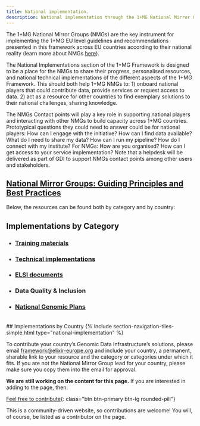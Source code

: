 ```yaml
---
title: National implementation.
description: National implementation through the 1+MG National Mirror Groups (NMGs)
---
```


The 1+MG National Mirror Groups (NMGs) are the key instrument for implementing the 1+MG EU level guidelines and recommendations presented in this framework across EU countries according to their national reality (learn more about NMGs <a href="https://zenodo.org/record/5018535">here<a>). 

The National Implementations section of the 1+MG Framework is designed to be a place for the NMGs to share their progress, personalised resources, and national technical implementations of the different aspects of the 1+MG Framework.  This should both help 1+MG NMGs to: 1) onboard national players that could contribute data, provide services or request access to data. 2) act as a resource for other countries to find exemplary solutions to their national challenges, sharing knowledge.

The NMGs Contact points will play a key role in supporting national players and interacting with other NMGs to build capacity across 1+MG countries. Prototypical questions they could need to answer could be for national players: How can I engage with the initiative? How can I find data available? What do I need to share my data? How can I run my pipeline? How do I connect with my institute? For NMGs: How are you organised? How can I get access to your service implementation? Note that a helpdesk will be delivered as part of GDI to support NMGs contact points among other users and stakeholders.

## [National Mirror Groups: Guiding Principles and Best Practices](https://zenodo.org/records/10058201)

Below, the resources can be found both by category and by country:

## Implementations by Category

* ### <a href="{{'/training-materials' | relative_url}}">Training materials</a>
* ### <a href="{{'/technical-implementation' | relative_url}}">Technical implementations</a>
* ### <a href="{{'/elsi-documents' | relative_url}}">ELSI documents</a>
* ### Data Quality & Inclusion
* ### <a href="{{'/national-genomic-plans' | relative_url}}">National Genomic Plans</a>

<br />
## Implementations by Country
{% include section-navigation-tiles-simple.html type="national-implementation" %}


To contribute your country’s Genomic Data Infrastructure’s solutions, please email [framework@elixir-europe.org](mailto:framework@elixir-europe.org) and include your country, a permanent, sharable link to your resource and the category or categories under which it fits.  If you are not the National Mirror Group lead for your country, please make sure you copy them into the email for approval.


**We are still working on the content for this page.** If you are interested in adding to the page, then:

[Feel free to contribute](how_to_contribute){: class="btn btn-primary btn-lg rounded-pill"}

This is a community-driven website, so contributions are welcome! You will, of course, be listed as a contributor on the page.
